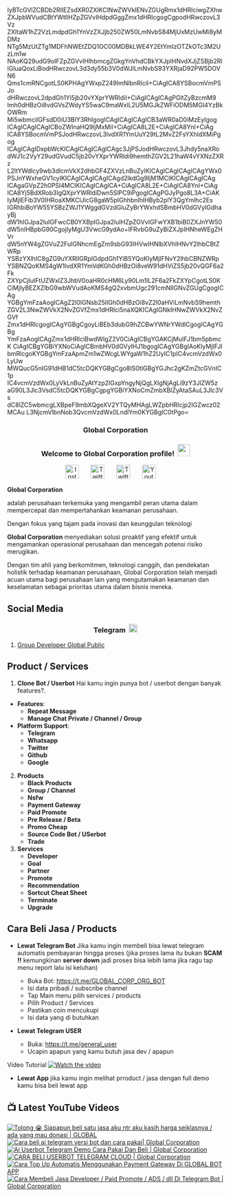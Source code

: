 IyBTcGVlZCBDb2RlIEZsdXR0ZXIKClNwZWVkIENvZGUgRmx1dHRlciwgZXhw
ZXJpbWVudCBtYWtlIHZpZGVvIHdpdGggZmx1dHRlcgogCgpodHRwczovL3Vz
ZXItaW1hZ2VzLmdpdGh1YnVzZXJjb250ZW50LmNvbS84MjUxMzUwMi8yMDMz
NTg5MzUtZTg1MDFhNWEtZDQ1OC00MDBkLWE4Y2EtYmIzOTZkOTc3M2UzLm1w
NAoKQ29udG9oIFZpZGVvIHlhbmcgZGkgYnVhdCBkYXJpIHNvdXJjZSBjb2Rl
IGluaQoxLiBodHRwczovL3d3dy55b3V0dWJlLmNvbS93YXRjaD92PW5DOVN6
Qms1cmRNCgotLS0KPHAgYWxpZ249ImNlbnRlciI+CiAgICA8YSBocmVmPSJo
dHRwczovL2dpdGh1Yi5jb20vYXprYWRldiI+CiAgICAgICAgPGltZyBzcmM9
Imh0dHBzOi8vdGVsZWdyYS5waC9maWxlL2U5MGJkZWFiODM5MGI4YzBkOWRm
Mi5wbmciIGFsdD0iU3BlY3RhIgogICAgICAgICAgICB3aWR0aD0iMzEyIgog
ICAgICAgICAgICBoZWlnaHQ9IjMxMiI+CiAgICA8L2E+CiAgICA8YnI+CiAg
ICA8YSBocmVmPSJodHRwczovL3lvdXR1YmUuY29tL2MvZ2FsYXhldXMiPgog
ICAgICAgIDxpbWcKICAgICAgICAgICAgc3JjPSJodHRwczovL3Jhdy5naXRo
dWJ1c2VyY29udGVudC5jb20vYXprYWRldi9hemthZGV2L21haW4vYXNzZXRz
L2ltYWdlcy9wb3dlcmVkX2dhbGF4ZXVzLnBuZyIKICAgICAgICAgICAgYWx0
PSJnYWxheGV1cyIKICAgICAgICAgICAgd2lkdGg9IjM1MCIKICAgICAgICAg
ICAgaGVpZ2h0PSI4MCIKICAgICAgICA+CiAgICA8L2E+CiAgICA8YnI+CiAg
ICA8Yj5BdXRob3IgQXprYWRldiDwn5SlPC9iPgogICAgPGJyPgo8L3A+CiAK
IyMjIEFib3V0IHRoaXMKClJlcG8gaW5pIGhhbnlhIHByb2plY3QgYmlhc2Es
IGRhbiBoYW55YSBzZWJ1YWggdGVzdGluZyBrYWxhdSBmbHV0dGVyIGdhayBj
dW1hIGJpa2luIGFwcCB0YXBpIGJpa2luIHZpZGVvIGFwYXB1biB0ZXJnYW50
dW5nIHBpbG90CgojIyMgU3VwcG9ydAo+IFRvbG9uZyBiZXJpIHNheWEgZHVr
dW5nYW4gZGVuZ2FuIGNhcmEgZm9sbG93IHVwIHNlbXVhIHNvY2lhbCBtZWRp
YSBzYXlhIC8gZG9uYXRlIGRpIGdpdGh1YiB5YQoKIyMjIFNvY2lhbCBNZWRp
YSBNZQoKMS4gW1lvdXR1YmVdKGh0dHBzOi8veW91dHViZS5jb20vQGF6a2Fk
ZXYpCjIuIFtUZWxlZ3JhbV0oaHR0cHM6Ly90Lm1lL2F6a2FkZXYpCgotLS0K
CiMjIyBEZXZlbG9wbWVudAoKMS4gQ2xvbmUgc291cmNlIGNvZGUgCgogICAg
YGBgYmFzaAogICAgZ2l0IGNsb25lIGh0dHBzOi8vZ2l0aHViLmNvbS9hemth
ZGV2L3NwZWVkX2NvZGVfZmx1dHRlci5naXQKICAgIGNkIHNwZWVkX2NvZGVf
Zmx1dHRlcgogICAgYGBgCgoyLiBEb3dubG9hZCBwYWNrYWdlCgogICAgYGBg
YmFzaAogICAgZmx1dHRlciBwdWIgZ2V0CiAgICBgYGAKCjMuIFJ1bm5pbmcK
CiAgICBgYGBiYXNoCiAgICBmbHV0dGVyIHJ1bgogICAgYGBgIAoKIyMjIFJl
bmRlcgoKYGBgYmFzaApmZm1wZWcgLWYgaW1hZ2UyIC1pIC4vcmVzdWx0LyUw
MWQucG5nIG91dHB1dC5tcDQKYGBgCgo8IS0tIGBgYGJhc2gKZmZtcGVnIC1p
IC4vcmVzdWx0LyVkLnBuZyAtYzp2IGxpYngyNjQgLXIgNjAgLi9zY3JlZW5z
aG90L3Jlc3VsdC5tcDQKYGBgCgpgYGBiYXNoCmZmbXBlZyAtaSAuL3Jlc3Vs
dC8lZC5wbmcgLXBpeF9mbXQgeXV2YTQyMHAgLWZpbHRlcjp2IGZwcz02MCAu
L3NjcmVlbnNob3QvcmVzdWx0LndlYm0KYGBgIC0tPgo=

<!-- START GLOBAL CORPORATION -->
<h3 align="center">Global Corporation</h3>

<h3 align="center">
  Welcome to Global Corporation profile!
  <img src="https://media.giphy.com/media/hvRJCLFzcasrR4ia7z/giphy.gif" width="28">
</h3>

<!-- Social icons section -->
<p align="center">
  <a href="https://www.instagram.com/global__corporation/"><img width="32px" alt="Instagram" title="Telegram" src="https://upload.wikimedia.org/wikipedia/commons/a/a5/Instagram_icon.png"/></a>
  &#8287;&#8287;&#8287;&#8287;&#8287;
  <a href="https://t.me/GLOBAL_CORPORATION_ORG"><img width="32px" alt="Twitter" title="Telegram" src="https://upload.wikimedia.org/wikipedia/commons/8/82/Telegram_logo.svg"/></a>
  &#8287;&#8287;&#8287;&#8287;&#8287;
  <a href="https://twitter.com/global_corp_org"><img width="32px" alt="Twitter" title="Twitter" src="https://upload.wikimedia.org/wikipedia/commons/6/6f/Logo_of_Twitter.svg"/></a>
  &#8287;&#8287;&#8287;&#8287;&#8287;
  <a href="https://www.youtube.com/@global_Corporation"><img width="32px" alt="Youtube" title="Youtube" src="https://upload.wikimedia.org/wikipedia/commons/e/ef/Youtube_logo.png"/></a>
  &#8287;&#8287;&#8287;&#8287;&#8287;
</p>


**Global Corporation**

adalah perusahaan terkemuka yang mengambil peran utama dalam mempercepat dan mempertahankan keamanan perusahaan. 

Dengan fokus yang tajam pada inovasi dan keunggulan teknologi

**Global Corporation** menyediakan solusi proaktif yang efektif untuk mengamankan operasional perusahaan dan mencegah potensi risiko merugikan. 

Dengan tim ahli yang berkomitmen, teknologi canggih, dan pendekatan holistik terhadap keamanan perusahaan, Global Corporation telah menjadi acuan utama bagi perusahaan lain yang mengutamakan keamanan dan keselamatan sebagai prioritas utama dalam bisnis mereka.


## Social Media

<h3 align="center">
  Telegram
  <img src="https://upload.wikimedia.org/wikipedia/commons/8/82/Telegram_logo.svg" width="20">
</h3>

1. [Group Developer Global Public](https://t.me/DEVELOPER_GLOBAL_PUBLIC)

## Product / Services

1. **Clone Bot / Userbot**
  Hai kamu ingin punya bot / userbot dengan banyak features?. 
  - **Features**:
    - **Repeat Message**
    - **Manage Chat Private / Channel / Group**
  - **Platform Support**:
    - **Telegram**
    - **Whatsapp**
    - **Twitter**
    - **Github**
    - **Google** 
2. **Products**
    - **Black Products**
    - **Group / Channel**
    - **Nsfw**
    - **Payment Gateway**
    - **Paid Promote**
    - **Pre Release / Beta**
    - **Promo Cheap**
    - **Source Code Bot / USerbot**
    - **Trade**
3. **Services**
    - **Developer**
    - **Goal**
    - **Partner**
    - **Promote**
    - **Recommendation**
    - **Sortcut Cheat Sheet**
    - **Terminate**
    - **Upgrade**

## Cara Beli Jasa / Products 

- **Lewat Telegram Bot**
  Jika kamu ingin membeli bisa lewat telegram automatis pembayaran hingga proses
  (jika proses lama itu bukan **SCAM !!** kemungkinan **server down** jadi proses bisa lebih lama jika ragu tap menu report lalu isi keluhan)
  -  Buka Bot: https://t.me/GLOBAL_CORP_ORG_BOT
  -  Isi data pribadi / subscribe channel
  -  Tap Main menu pilih services / products
  -  Pilih Product / Services
  -  Pastikan coin mencukupi
  -  Isi data yang di butuhkan

- **Lewat Telegram USER**
  -  Buka: https://t.me/general_user
  -  Ucapin apapun yang kamu butuh jasa dev / apapun

  
Video Tutorial
[![Watch the video](https://img.youtube.com/vi/TY0Y21C6asM/maxresdefault.jpg)](https://www.youtube.com/watch?v=TY0Y21C6asM)

- **Lewat App**
  jika kamu ingin melihat prroduct / jasa dengan full demo kamu bisa beli lewat app
 


## 📺 Latest YouTube Videos

  <!-- prettier-ignore-start -->
  <!-- BEGIN YOUTUBE-CARDS -->
[![Tolong 😭 Siapapun beli satu jasa aku ntr aku kasih harga seiklasnya / ada yang mau donasi | GLOBAL](https://ytcards.demolab.com/?id=BFl2AT_pdOw&title=Tolong+%F0%9F%98%AD+Siapapun+beli+satu+jasa+aku+ntr+aku+kasih+harga+seiklasnya+%2F+ada+yang+mau+donasi+%7C+GLOBAL&lang=id&timestamp=1710988807&background_color=%230d1117&title_color=%23ffffff&stats_color=%23dedede&max_title_lines=1&width=250&border_radius=5 "Tolong 😭 Siapapun beli satu jasa aku ntr aku kasih harga seiklasnya / ada yang mau donasi | GLOBAL")](https://www.youtube.com/watch?v=BFl2AT_pdOw)
[![Cara beli ai telegram versi bot dan cara pakai| Global Corporation](https://ytcards.demolab.com/?id=7LZhoklvS9A&title=Cara+beli+ai+telegram+versi+bot+dan+cara+pakai%7C+Global+Corporation&lang=id&timestamp=1710937415&background_color=%230d1117&title_color=%23ffffff&stats_color=%23dedede&max_title_lines=1&width=250&border_radius=5 "Cara beli ai telegram versi bot dan cara pakai| Global Corporation")](https://www.youtube.com/watch?v=7LZhoklvS9A)
[![Ai Userbot Telegram Demo Cara Pakai Dan Beli | Global Corporation](https://ytcards.demolab.com/?id=4mAZ6EgAhUo&title=Ai+Userbot+Telegram+Demo+Cara+Pakai+Dan+Beli+%7C+Global+Corporation&lang=id&timestamp=1710936251&background_color=%230d1117&title_color=%23ffffff&stats_color=%23dedede&max_title_lines=1&width=250&border_radius=5 "Ai Userbot Telegram Demo Cara Pakai Dan Beli | Global Corporation")](https://www.youtube.com/watch?v=4mAZ6EgAhUo)
[![CARA BELI USERBOT TELEGRAM CLOUD  | Global Corporation](https://ytcards.demolab.com/?id=uiDJwK9r3Cg&title=CARA+BELI+USERBOT+TELEGRAM+CLOUD++%7C+Global+Corporation&lang=id&timestamp=1710900440&background_color=%230d1117&title_color=%23ffffff&stats_color=%23dedede&max_title_lines=1&width=250&border_radius=5 "CARA BELI USERBOT TELEGRAM CLOUD  | Global Corporation")](https://www.youtube.com/watch?v=uiDJwK9r3Cg)
[![Cara Top Up Automatis Menggunakan Payment Gateway Di GLOBAL BOT APP](https://ytcards.demolab.com/?id=ADqzS5ORJsU&title=Cara+Top+Up+Automatis+Menggunakan+Payment+Gateway+Di+GLOBAL+BOT+APP&lang=id&timestamp=1710721879&background_color=%230d1117&title_color=%23ffffff&stats_color=%23dedede&max_title_lines=1&width=250&border_radius=5 "Cara Top Up Automatis Menggunakan Payment Gateway Di GLOBAL BOT APP")](https://www.youtube.com/watch?v=ADqzS5ORJsU)
[![Cara Membeli Jasa Developer / Paid Promote / ADS / dll Di Telegram Bot | Global Corporation](https://ytcards.demolab.com/?id=TY0Y21C6asM&title=Cara+Membeli+Jasa+Developer+%2F+Paid+Promote+%2F+ADS+%2F+dll+Di+Telegram+Bot+%7C+Global+Corporation&lang=id&timestamp=1710717990&background_color=%230d1117&title_color=%23ffffff&stats_color=%23dedede&max_title_lines=1&width=250&border_radius=5 "Cara Membeli Jasa Developer / Paid Promote / ADS / dll Di Telegram Bot | Global Corporation")](https://www.youtube.com/watch?v=TY0Y21C6asM)
<!-- END YOUTUBE-CARDS -->
  <!-- prettier-ignore-end -->
<!-- END GLOBAL CORPORATION -->